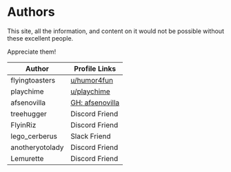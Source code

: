 # Authors

This site, all the information, and content on it would not be possible without these excellent people. 

Appreciate them!

| Author | Profile Links|
| - | - |
| flyingtoasters | [u/humor4fun](https://reddit.com/u/humor4fun) |
| playchime | [u/playchime](https://reddit.com/u/playchime) |
| afsenovilla | [GH: afsenovilla](https://github.com/afsenovilla/) |
| treehugger | Discord Friend |
| FlyinRiz | Discord Friend |
| lego_cerberus | Slack Friend |
| anotheryotolady | Discord Friend |
| Lemurette | Discord Friend |